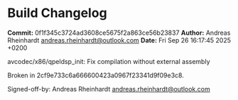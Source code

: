 # Build Changelog

**Commit:** 0f1f345c3724ad3608ce5675f2a863ce56b23837
**Author:** Andreas Rheinhardt <andreas.rheinhardt@outlook.com>
**Date:** Fri Sep 26 16:17:45 2025 +0200

avcodec/x86/qpeldsp_init: Fix compilation without external assembly

Broken in 2cf9e733c6a666600423a0967f23341d9f09e3c8.

Signed-off-by: Andreas Rheinhardt <andreas.rheinhardt@outlook.com>

